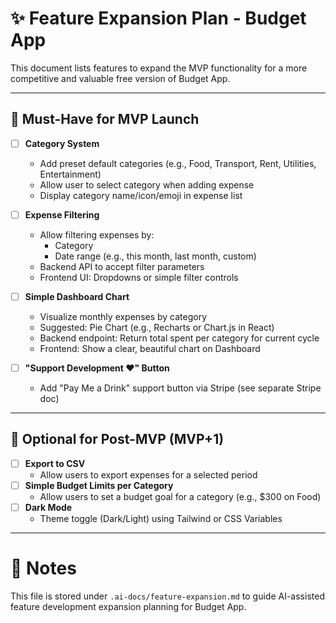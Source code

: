 # ✨ Feature Expansion Plan - Budget App

This document lists features to expand the MVP functionality for a more competitive and valuable free version of Budget App.

---

## 🎯 Must-Have for MVP Launch

- [ ] **Category System**
  - Add preset default categories (e.g., Food, Transport, Rent, Utilities, Entertainment)
  - Allow user to select category when adding expense
  - Display category name/icon/emoji in expense list

- [ ] **Expense Filtering**
  - Allow filtering expenses by:
    - Category
    - Date range (e.g., this month, last month, custom)
  - Backend API to accept filter parameters
  - Frontend UI: Dropdowns or simple filter controls

- [ ] **Simple Dashboard Chart**
  - Visualize monthly expenses by category
  - Suggested: Pie Chart (e.g., Recharts or Chart.js in React)
  - Backend endpoint: Return total spent per category for current cycle
  - Frontend: Show a clear, beautiful chart on Dashboard

- [ ] **"Support Development ❤️" Button**
  - Add "Pay Me a Drink" support button via Stripe (see separate Stripe doc)

---

## 🎯 Optional for Post-MVP (MVP+1)

- [ ] **Export to CSV**
  - Allow users to export expenses for a selected period
- [ ] **Simple Budget Limits per Category**
  - Allow users to set a budget goal for a category (e.g., $300 on Food)
- [ ] **Dark Mode**
  - Theme toggle (Dark/Light) using Tailwind or CSS Variables

---

# 📂 Notes

This file is stored under `.ai-docs/feature-expansion.md` to guide AI-assisted feature development expansion planning for Budget App.
